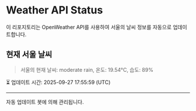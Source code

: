 
# Weather API Status

이 리포지토리는 OpenWeather API를 사용하여 서울의 날씨 정보를 자동으로 업데이트합니다.

## 현재 서울 날씨
> 서울의 현재 날씨: moderate rain, 온도: 19.54°C, 습도: 89%

⏳ 업데이트 시간: 2025-09-27 17:55:59 (UTC)

---
자동 업데이트 봇에 의해 관리됩니다.
